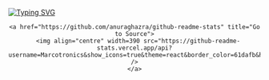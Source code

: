 <p> <a href="https://git.io/typing-svg"><img src="https://readme-typing-svg.demolab.com?font=Fira+Code&size=30&pause=1000&color=43F709&width=435&lines=Hello%2C++I'm++Marco++Mamani;FPGA+Developer" alt="Typing SVG" /></a>
  </p>





<p align=center>
  <div align=center>
    
    <a href="https://github.com/anuraghazra/github-readme-stats" title="Go to Source">
      <img align="centre" width=390 src="https://github-readme-stats.vercel.app/api?username=Marcotronics&show_icons=true&theme=react&border_color=61dafb&hide_border=true" />
    </a>
  </div>
   


  
</p>
  
